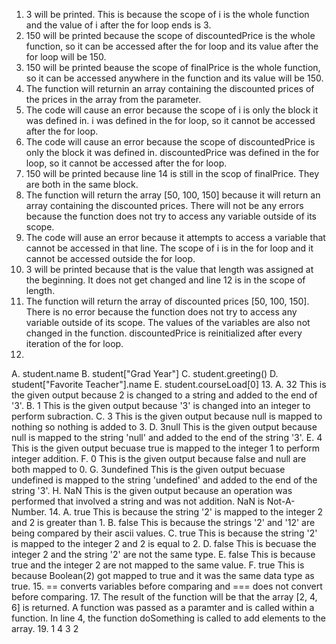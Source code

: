 1. 3 will be printed. This is because the scope of i is the whole function and the value of i after the for loop ends is 3.
2. 150 will be printed because the scope of discountedPrice is the whole function, so it can be accessed after the for loop and its value after the for loop will be 150.
3. 150 will be printed beause the scope of finalPrice is the whole function, so it can be accessed anywhere in the function and its value will be 150.
4. The function will returnin an array containing the discounted prices of the prices in the array from the parameter.
5. The code will cause an error because the scope of i is only the block it was defined in. i was defined in the for loop, so it cannot be accessed after the for loop.
6. The code will cause an error because the scope of discountedPrice is only the block it was defined in. discountedPrice was defined in the for loop, so it cannot be accessed after the for loop.
7. 150 will be printed because line 14 is still in the scop of finalPrice. They are both in the same block.
8. The function will return the array [50, 100, 150] because it will return an array containing the discounted prices. There will not be any errors because the function does not try to access any variable outside of its scope.
9. The code will ause an error because it attempts to access a variable that cannot be accessed in that line. The scope of i is in the for loop and it cannot be accessed outside the for loop.
10. 3 will be printed because that is the value that length was assigned at the beginning. It does not get changed and line 12 is in the scope of length.
11. The function will return the array of discounted prices [50, 100, 150]. There is no error because the function does not try to access any variable outside of its scope. The values of the variables are also not changed in the function. discountedPrice is reinitialized after every iteration of the for loop.
12.
A. student.name
B. student["Grad Year"]
C. student.greeting()
D. student["Favorite Teacher"].name
E. student.courseLoad[0]
13.
A. 32  This is the given output because 2 is changed to a string and added to the end of '3'.
B. 1  This is the given output because '3' is changed into an integer to perform subraction.
C. 3  This is the given output because null is mapped to nothing so nothing is added to 3.
D. 3null  This is the given output because null is mapped to the string 'null' and added to the end of the string '3'.
E. 4  This is the given output becuase true is mapped to the integer 1 to perform integer addition.
F. 0  This is the given output because false and null are both mapped to 0.
G. 3undefined  This is the given output becuase undefined is mapped to the string 'undefined' and added to the end of the string '3'.
H. NaN  This is the given output because an operation was performed that involved a string and was not addition. NaN is Not-A-Number.
14.
A. true  This is because the string '2' is mapped to the integer 2 and 2 is greater than 1.
B. false  This is because the strings '2' and '12' are being compared by their ascii values.
C. true  This is because the string '2' is mapped to the integer 2 and 2 is equal to 2.
D. false  This is becuase the integer 2 and the string '2' are not the same type.
E. false  This is because true and the integer 2 are not mapped to the same value.
F. true  This is because Boolean(2) got mapped to true and it was the same data type as true.
15. == converts variables before comparing and === does not convert before comparing.
17. The result of the function will be that the array [2, 4, 6] is returned. A function was passed as a paramter and is called within a function. In line 4, the function doSomething is called to add elements to the array.
19.
1
4
3
2
